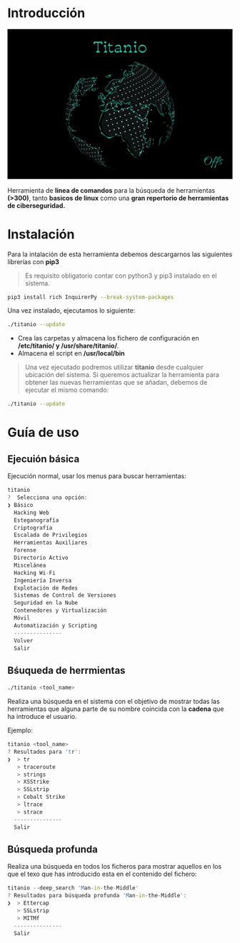 # Introducción

![image](./resources/imagen/titanio.png)

Herramienta de **linea de comandos** para la búsqueda de herramientas **(>300)**, tanto **basicos de linux** como una **gran repertorio de herramientas de ciberseguridad.**


# Instalación

Para la intalación de esta herramienta debemos descargarnos las siguientes librerías con **pip3**

> Es requisito obligatorio contar con python3 y pip3 instalado en el sistema.

```bash
pip3 install rich InquirerPy --break-system-packages
```

Una vez instalado, ejecutamos lo siguiente:

```bash
./titanio --update
```

- Crea las carpetas y almacena los fichero de configuración en **/etc/titanio/ y /usr/share/titanio/**.
- Almacena el script en **/usr/local/bin**

> Una vez ejecutado podremos utilizar **titanio** desde cualquier ubicación del sistema. Si queremos actualizar la herramienta para obtener las nuevas herramientas que se añadan, debemos de ejecutar el mismo comando:

```bash
./titanio --update
```

# Guía de uso

## Ejecuión básica

Ejecución normal, usar los menus para buscar herramientas:

```d
titanio
?  Selecciona una opción: 
❯ Básico
  Hacking Web
  Esteganografía
  Criptografía
  Escalada de Privilegios
  Herramientas Auxiliares
  Forense
  Directorio Activo
  Miscelánea
  Hacking Wi-Fi
  Ingeniería Inversa
  Explotación de Redes
  Sistemas de Control de Versiones
  Seguridad en la Nube
  Contenedores y Virtualización
  Móvil
  Automatización y Scripting
  ---------------
  Volver
  Salir
```

## Bśuqueda de herrmientas

```bash
./titanio <tool_name>
```


Realiza una búsqueda en el sistema con el objetivo de mostrar todas las herramientas que alguna parte de su nombre coincida con la **cadena** que ha introduce el usuario.

Ejemplo:

```d
titanio <tool_name>
? Resultados para 'tr': 
❯  > tr
   > traceroute
   > strings
   > XSStrike
   > SSLstrip
   > Cobalt Strike
   > ltrace
   > strace
  ---------------
  Salir
```

## Búsqueda profunda

Realiza una búsqueda en todos los ficheros para mostrar aquellos en los que el texo que has introducido esta en el contenido del fichero:

```d
titanio --deep_search 'Man-in-the-Middle'
? Resultados para búsqueda profunda 'Man-in-the-Middle': 
❯  > Ettercap
   > SSLstrip
   > MITMf
  ---------------
  Salir
```
